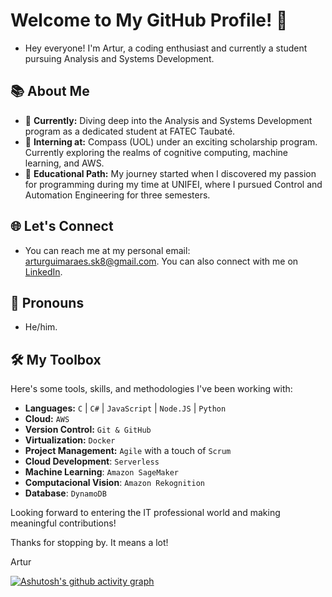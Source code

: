 <!-- Add Google Fonts Link -->
<link href="https://fonts.googleapis.com/css2?family=Inter&display=swap" rel="stylesheet">
<link rel="stylesheet" href="styles.css">

<body>

  # Welcome to My GitHub Profile! 👋
  
  - Hey everyone! I'm Artur, a coding enthusiast and currently a student pursuing Analysis and Systems Development.
  
  ## 📚 About Me
  
  - 🔭 **Currently:** Diving deep into the Analysis and Systems Development program as a dedicated student at FATEC Taubaté.
  - 💼 **Interning at:** Compass (UOL) under an exciting scholarship program. Currently exploring the realms of cognitive computing, machine learning, and AWS.
  - 📘 **Educational Path:** My journey started when I discovered my passion for programming during my time at UNIFEI, where I pursued Control and Automation Engineering for three semesters.
  
  ## 🌐 Let's Connect
  
  - You can reach me at my personal email: [arturguimaraes.sk8@gmail.com](mailto:arturguimaraes.sk8@gmail.com). You can also connect with me on [LinkedIn](https://www.linkedin.com/in/artur-guimar%C3%A3es-174300262/).
  
  ## 🧑 Pronouns
  
  - He/him.
  
  ## 🛠 My Toolbox
  
  Here's some tools, skills, and methodologies I've been working with:
  
  - **Languages:** `C` | `C#` | `JavaScript` | `Node.JS` | `Python`
  - **Cloud:** `AWS`
  - **Version Control:** `Git & GitHub`
  - **Virtualization:** `Docker`
  - **Project Management:** `Agile` with a touch of `Scrum`
  - **Cloud Development**: `Serverless`
  - **Machine Learning**: `Amazon SageMaker`
  - **Computacional Vision**: `Amazon Rekognition`
  - **Database**: `DynamoDB`
  
  Looking forward to entering the IT professional world and making meaningful contributions!
  
  Thanks for stopping by. It means a lot!
  
  Artur

[![Ashutosh's github activity graph](https://github-readme-activity-graph.vercel.app/graph?username=Turzzzin&bg_color=0d1117&color=1dd320&line=ffffff&point=1dd320&area=true&hide_border=true)](https://github.com/ashutosh00710/github-readme-activity-graph)
  
</body>
